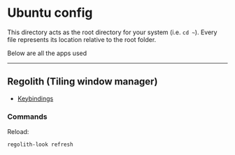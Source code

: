 # Ubuntu config

This directory acts as the root directory for your system (i.e. `cd ~`). Every file represents its location relative to the root folder.

Below are all the apps used

---

## Regolith (Tiling window manager)

- [Keybindings](https://regolith-linux.org/docs/reference/keybindings/)

### Commands

Reload:

```shell
regolith-look refresh
```